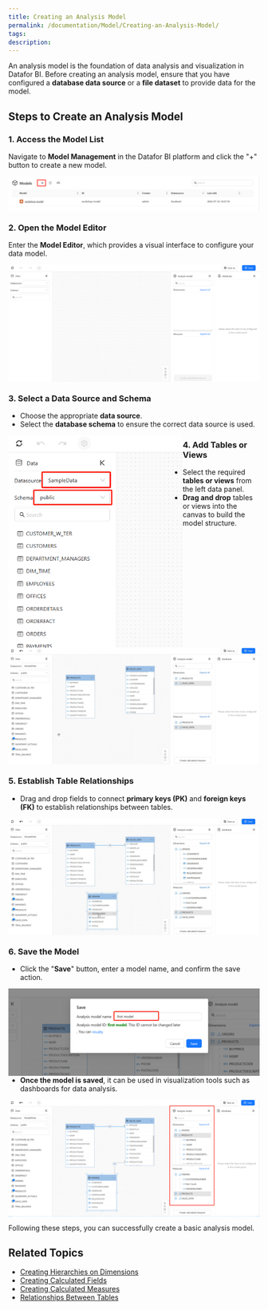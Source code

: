 ```yaml
---
title: Creating an Analysis Model
permalink: /documentation/Model/Creating-an-Analysis-Model/
tags:
description: 
---
```


An analysis model is the foundation of data analysis and visualization in Datafor BI. Before creating an analysis model, ensure that you have configured a **database data source** or a **file dataset** to provide data for the model.

## Steps to Create an Analysis Model

### 1. **Access the Model List**  
Navigate to **Model Management** in the Datafor BI platform and click the "+" button to create a new model.

<img src="./images/1739444830208.png" alt="Model List" align="center" />

### 2. **Open the Model Editor**  
Enter the **Model Editor**, which provides a visual interface to configure your data model.

<img src="./images/1739445146508.png" alt="Model Editor" align="center" />

### 3. **Select a Data Source and Schema**  
- Choose the appropriate **data source**.  
- Select the **database schema** to ensure the correct data source is used.  

<img src="./images/1739445389818.png" alt="Select Data Source" style="zoom:67%;" align="left" />

### 4. **Add Tables or Views**  
- Select the required **tables or views** from the left data panel.  
- **Drag and drop** tables or views into the canvas to build the model structure.  

<img src="./images/26yyu-fh11t.gif" alt="Add Tables" align="center" />

### 5. **Establish Table Relationships**  
- Drag and drop fields to connect **primary keys (PK)** and **foreign keys (FK)** to establish relationships between tables.  

<img src="./images/w5pfw-7adbc.gif" alt="Table Relationships" align="center" />

### 6. **Save the Model**  
- Click the "**Save**" button, enter a model name, and confirm the save action.  

<img src="./images/1739446722434.png" alt="Save Model" style="zoom:50%;" align="left" />

- **Once the model is saved**, it can be used in visualization tools such as dashboards for data analysis.  

<img src="./images/1739446441842.png" alt="Model in Dashboard" align="center" />

Following these steps, you can successfully create a basic analysis model.

## Related Topics  
- [Creating Hierarchies on Dimensions]()  
- [Creating Calculated Fields]()  
- [Creating Calculated Measures]()  
- [Relationships Between Tables]()  


